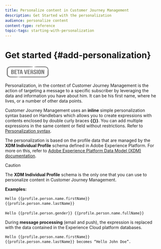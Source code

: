 ```yaml
---
title: Personalize content in Customer Journey Management
description: Get Started with the personalization
audience: personalize content
content-type: reference
topic-tags: starting-with-personalization
---
```

# Get started {#add-personalization}

![](../assets/do-not-localize/badge.png)

Personalization, in the context of Customer Journey Management is the action of targeting a message to a specific subscriber by leveraging the data and information you have about him. It can be his first name, where he lives, or a number of other data points.

Customer Journey Management uses an **inline** simple personalization syntax based on Handlebars which allows you to create expressions with contents enclosed by double curly braces **{{}}**. You can add multiple expressions in the same content or field without restrictions. Refer to [Personalization syntax](personalization-syntax.md).

The personalization is based on the profile data that are managed by the **XDM Individual Profile** schema defined in Adobe Experience Platform. For more on this, refer to  [Adobe Experience Platform Data Model (XDM) documentation](https://experienceleague.adobe.com/docs/experience-platform/xdm/home.html).

>[!CAUTION]
>The **XDM Individual Profile** schema is the only one that you can use to personalize content in Customer Journey Management.

**Examples:**

```
Hello {{profile.person.name.firstName}} {{profile.person.name.lastName}}

Hello {{profile.person.gender}} {{profile.person.name.fullName}}
```

During **message processing** (email and push), the expression is replaced with the data contained in the Experience Cloud platform databases.

```
Hello {{profile.person.name.firstName}} {{profile.person.name.lastName}} becomes “Hello John Doe”.
```
